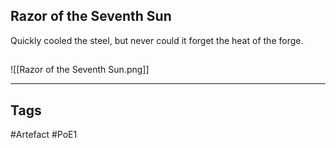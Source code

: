 ## Razor of the Seventh Sun
Quickly cooled the steel,
but never could it forget
the heat of the forge.
##
![[Razor of the Seventh Sun.png]]

---
## Tags
#Artefact
#PoE1